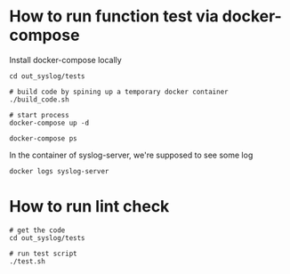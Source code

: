 # How to run function test via docker-compose

Install docker-compose locally

```
cd out_syslog/tests

# build code by spining up a temporary docker container
./build_code.sh

# start process
docker-compose up -d

docker-compose ps
```

In the container of syslog-server, we're supposed to see some log

```
docker logs syslog-server
```

# How to run lint check

```
# get the code
cd out_syslog/tests

# run test script
./test.sh
```
